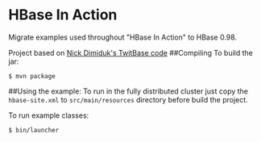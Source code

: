 # HBase In Action
Migrate examples used throughout "HBase In Action" to HBase 0.98.

Project based on [Nick Dimiduk's TwitBase code](https://github.com/hbaseinaction/twitbase)
##Compiling
 To build the jar:

    $ mvn package

##Using the example:
 To run in the fully distributed cluster just copy the `hbase-site.xml` to `src/main/resources`
 directory before build the project.

 To run example classes:

    $ bin/launcher
